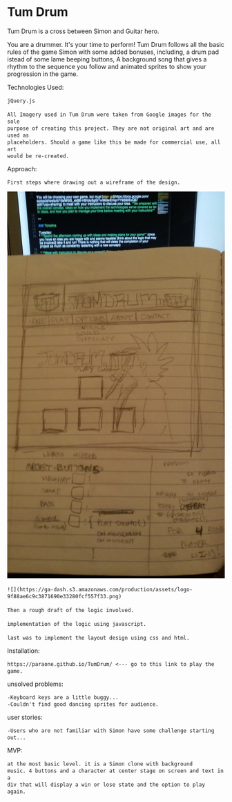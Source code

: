 # Tum Drum

Tum Drum is a cross between Simon and Guitar hero.

You are a drummer. It's your time to perform! Tum Drum follows all the 
basic rules of the game Simon with some added bonuses, including, a drum pad
istead of some lame beeping buttons, A background song that gives a rhythm 
to the sequence you follow and animated sprites to show your progression in the game.

Technologies Used:

	jQuery.js

	All Imagery used in Tum Drum were taken from Google images for the sole
	purpose of creating this project. They are not original art and are used as
	placeholders. Should a game like this be made for commercial use, all art
	would be re-created.

Approach:
	
	First steps where drawing out a wireframe of the design.

![](https://raw.githubusercontent.com/Paraone/TumDrum/master/imgs/wire1.jpg)

	![](https://ga-dash.s3.amazonaws.com/production/assets/logo-9f88ae6c9c3871690e33280fcf557f33.png)

	Then a rough draft of the logic involved.

	implementation of the logic using javascript.

	last was to implement the layout design using css and html.

Installation:
	
	https://paraone.github.io/TumDrum/ <--- go to this link to play the game.

unsolved problems:
	
	-Keyboard keys are a little buggy...
	-Couldn't find good dancing sprites for audience.

user stories:
	
	-Users who are not familiar with Simon have some challenge starting out...

MVP:
	
	at the most basic level. it is a Simon clone with background 
	music. 4 buttons and a character at center stage on screen and text in a 
	div that will display a win or lose state and the option to play again.

